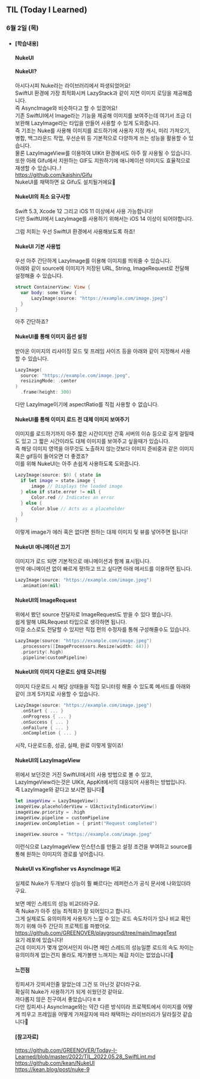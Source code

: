 ## TIL (Today I Learned)

### 6월 2일 (목)   

- #### [학습내용]    
  #### NukeUI  

  #### NukeUI?   

  아시다시피 Nuke라는 라이브러리에서 파생되었어요!      
  SwiftUI 환경에 가장 최적화시켜 LazyStack과 같이 지연 이미지 로딩을 제공해줍니다.    
  즉 AsyncImage와 비슷하다고 할 수 있겠어요!   
  기존 SwiftUI에서 Image라는 기능을 제공해 이미지를 보여주는데 여기서 조금 더 보완해 LazyImage라는 타입을 만들어 사용할 수 있게 도와줍니다.    
  즉 기조는 Nuke를 사용해 이미지를 로드하기에 사용자 지정 캐시, 미리 가져오기, 병합, 백그라운드 작업, 우선순위 등 기본적으로 다양하게 쓰는 성능을 활용할 수 있습니다.   
  물론 LazyImageView를 이용하여 UIKit 환경에서도 아주 잘 사용될 수 있습니다.    
  또한 아래 Gifu에서 지원하는 GIF도 지원하기에 애니메이션 이미지도 효율적으로 재생할 수 있습니다..!   
  https://github.com/kaishin/Gifu   
  NukeUI를 채택하면 요 Gifu도 설치될거에요🙌   

  #### NukeUI의 최소 요구사항   

  Swift 5.3, Xcode 12 그리고 iOS 11 이상에서 사용 가능합니다!    
  다만 SwiftUI에서 LazyImage를 사용하기 위해서는 iOS 14 이상이 되어야합니다.  

  그럼 저희는 우선 SwiftUI 환경에서 사용해보도록 하죠!   

  #### NukeUI 기본 사용법   

  우선 아주 간단하게 LazyImage를 이용해 이미지를 띄워줄 수 있습니다.    
  아래와 같이 source에 이미지가 저장된 URL, String, ImageRequest로 전달해 설정해줄 수 있습니다.   
  ```swift
  struct ContainerView: View {
    var body: some View {
        LazyImage(source: "https://example.com/image.jpeg")
    }
  }
  ```
  아주 간단하죠?   

  #### NukeUI를 통해 이미지 옵션 설정   

  받아온 이미지의 리사이징 모드 및 프레임 사이즈 등을 아래와 같이 지정해서 사용할 수 있습니다.   
  ```swift
  LazyImage(
    source: "https://example.com/image.jpeg", 
    resizingMode: .center
  )
    .frame(height: 300)
  ```
  다만 LazyImage이기에 aspectRatio를 직접 사용할 수 없습니다.    

  #### NukeUI를 통해 이미지 로드 전 대체 이미지 보여주기   

  이미지를 로드하기까지 아주 짧은 시간이지만 간혹 서버의 이슈 등으로 길게 걸릴때도 있고 그 짧은 시간이라도 대체 이미지를 보여주고 싶을때가 있습니다.    
  즉 해당 이미지 영역을 아무것도 노출하지 않는것보다 이미지 준비중과 같은 이미지 혹은 gif등이 들어오면 더 좋겠죠?   
  이를 위해 NukeUI는 아주 손쉽게 사용하도록 도와줍니다.    
  ```swift
  LazyImage(source: $0) { state in
    if let image = state.image {
        image // Displays the loaded image
    } else if state.error != nil {
        Color.red // Indicates an error
    } else {
        Color.blue // Acts as a placeholder
    }
  }
  ```
  이렇게 image가 에러 혹은 없다면 원하는 대체 이미지 및 뷰를 넣어주면 됩니다!    

  #### NukeUI 애니메이션 끄기   

  이미지가 로드 되면 기본적으로 애니메이션과 함께 표시됩니다.    
  만약 애니메이션 없이 빠르게 팟!하고 뜨고 싶다면 아래 메서드를 이용하면 됩니다.   
  ```swift
  LazyImage(source: "https://example.com/image.jpeg")
    .animation(nil)
  ```

  #### NukeUI의 ImageRequest   

  위에서 봤던 source 전달자로 ImageRequest도 받을 수 있다 했습니다.   
  쉽게 말해 URLRequest 타입으로 생각하면 됩니다.   
  이걸 소스로도 전달할 수 있지만 직접 편의 수정자를 통해 구성해줄수도 있습니다.   
  ```swift
  LazyImage(source: "https://example.com/image.jpeg")
    .processors([ImageProcessors.Resize(width: 44)])
    .priority(.high)
    .pipeline(customPipeline)
  ```

  #### NukeUI의 이미지 다운로드 상태 모니터링    

  이미지 다운로드 시 해당 상태들을 직접 모니터링 해줄 수 있도록 메서드를 아래와 같이 크게 5가지로 사용할 수 있습니다.    
  ```swift
  LazyImage(source: "https://example.com/image.jpeg")
    .onStart { ... }
    .onProgress { ... }
    .onSuccess { ... }
    .onFailure { ... }
    .onCompletion { ... }
  ```
  시작, 다운로드중, 성공, 실패, 완료 이렇게 말이죠!   

  #### NukeUI의 LazyImageView    

  위에서 보던것은 거진 SwiftUI에서의 사용 방법으로 볼 수 있고,   
  LazyImgeView라는것은 UIKit, AppKit에서의 대응되어 사용하는 방법입니다.   
  즉 LazyImage와 같다고 보시면 됩니다🙌   
  ```swift
  let imageView = LazyImageView()
  imageView.placeholderView = UIActivityIndicatorView()
  imageView.priority = .high
  imageView.pipeline = customPipeline
  imageView.onCompletion = { print("Request completed")
  
  imageView.source = "https://example.com/image.jpeg"
  ```
  이런식으로 LazyImageView 인스턴스를 만들고 설정 조건을 부여하고 source를 통해 원하는 이미지의 경로를 넣어줍니다.   

  #### NukeUI vs Kingfisher vs AsyncImage 비교   

  실제로 Nuke가 두개보다 성능이 훨 빠르다는 레퍼런스가 공식 문서에 나와있더라구요.    

  보면 메인 스레드의 성능 비교더라구요.    
  즉 Nuke가 아주 성능 최적화가 잘 되어있다고 합니다.   
  그게 실제로도 유의미하게 사용자가 느낄 수 있는 로드 속도차이가 있나 비교 확인하기 위해 아주 간단히 프로젝트를 파봤어요.    
  https://github.com/GREENOVER/playground/tree/main/ImageTest   
  요기 레포에 있습니다!   
  근데 이미지가 몇개 없어서인지 아니면 메인 스레드의 성능일뿐 로드의 속도 차이는 유의미하게 없는건지 몰라도 제가볼땐 느껴지는 체감 차이는 없었습니다🥲   

  #### 느낀점   

  킹피셔가 갓피셔인줄 알았는데 그건 또 아닌것 같더라구요.   
  확실히 Nuke가 사용하기가 되게 쉬웠던것 같아요.    
  까다롭지 않은 친구여서 좋았습니다ㅎㅎ   
  다만 킹피셔나 AsyncImage와는 약간 다른 방식이라 프로젝트에서 이미지를 어떻게 띄우고 프레임을 어떻게 가져갈지에 따라 채택하는 라이브러리가 달라질것 같습니다🙌    

  #### [참고자료]   
  https://github.com/GREENOVER/Today-I-Learned/blob/master/2022/TIL_2022.05.28_SwiftLint.md   
  https://github.com/kean/NukeUI   
  https://kean.blog/post/nuke-9    
